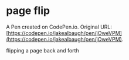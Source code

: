 # page flip

A Pen created on CodePen.io. Original URL: [https://codepen.io/jakealbaugh/pen/jOweVPM](https://codepen.io/jakealbaugh/pen/jOweVPM).

flipping a page back and forth
